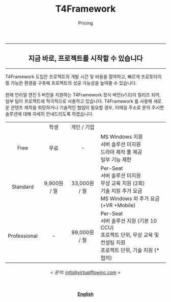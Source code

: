 ﻿---
layout: page
title: T4Framework
subtitle: Pricing
---
<style>
    .embed-container {
        position: relative;
        padding-bottom: 56.25%;
        height: 0;
        overflow: hidden;
        max-width: 100%;
    }

    .embed-container iframe, .embed-container object, .embed-container embed {
        position: absolute;
		top: 1%;
		down: 1%;
        left: 0%;
        width: 100%;
        height: 100%;
    }
</style>
<hr />
<center><h2>지금 바로, 프로젝트를 시작할 수 있습니다</h2></center>
<hr />
T4Framework 도입은 프로젝트의 개발 시간 및 비용을 절약하고, 빠르게 프로토타이핑 가능한 환경을 구축해 프로젝트의 성공 가능성을 높여줄 수 있습니다.<br /><br />
현재 언리얼 엔진 5 버전을 지원하는 T4Framework 정식 버전(v1.0)이 릴리즈 되어, 일부 팀이 프로젝트에 적극적으로 사용하고 있습니다.
T4Framework 를 사용해 새로운 콘텐츠 제작을 희망하거나 기술적인 협업이 필요할 경우, 이메일 주소로 문의 주시면 솔루션에 대해 자세히 안내드리도록 하겠습니다.<br />

<table width="100%">
<tr>
<td></td>
<td><center>학생</center></td>
<td><center>개인 / 기업</center></td>
<td></td>
</tr>
<tr>
<td><center>Free</center></td>
<td><center>무료</center></td>
<td><center>-</center></td>
<td>
MS Windows 지원<br />
서버 솔루션 미지원<br />
드라마 제작 툴 제공<br />
일부 기능 제한</td>
</tr>
<tr>
<td><center>Standard</center></td>
<td><center>9,900원 / 월</center></td>
<td><center>33,000원 / 월</center></td>
<td>Per-Seat<br />
서버 솔루션 미지원<br />
무상 교육 지원 (2회)<br />
기술 지원 추가 요금<br />
MS Windows 외 추가 요금 (+VR +Mobile)
</td>
</tr>
<tr>
<td><center>Professional</center></td>
<td><center>-</center></td>
<td><center>99,000원 / 월</center></td>
<td>Per-Seat<br />
서버 솔루션 지원 (기본 10 CCU)<br />
프로젝트 단위, 무상 교육 및 컨설팅 지원<br />
프로젝트 단위, 기술 지원 (*협의)
</td>
</tr>
</table>
<center><h6>< 문의: <a href="mailto:info@virtualflowinc.com">info@virtualflowinc.com</a> ></h6></center>
<center><br /><a href="https://t4framework.com/Pricing/"><b>English</b></a></center>